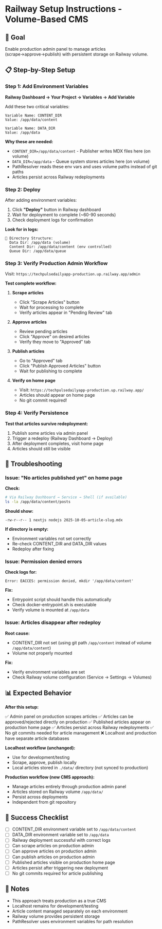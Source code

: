 # Railway Setup Instructions - Volume-Based CMS

## 🎯 Goal
Enable production admin panel to manage articles (scrape→approve→publish) with persistent storage on Railway volume.

## 📋 Step-by-Step Setup

### Step 1: Add Environment Variables

**Railway Dashboard → Your Project → Variables → Add Variable**

Add these two critical variables:

```
Variable Name: CONTENT_DIR
Value: /app/data/content
```

```
Variable Name: DATA_DIR
Value: /app/data
```

**Why these are needed:**
- `CONTENT_DIR=/app/data/content` - Publisher writes MDX files here (on volume)
- `DATA_DIR=/app/data` - Queue system stores articles here (on volume)
- PathResolver reads these env vars and uses volume paths instead of git paths
- Articles persist across Railway redeployments

### Step 2: Deploy

After adding environment variables:

1. Click **"Deploy"** button in Railway dashboard
2. Wait for deployment to complete (~60-90 seconds)
3. Check deployment logs for confirmation

**Look for in logs:**
```
📁 Directory Structure:
  Data Dir: /app/data (volume)
  Content Dir: /app/data/content (env controlled)
  Queue Dir: /app/data/queue
```

### Step 3: Verify Production Admin Workflow

Visit: `https://techpulsedailyapp-production.up.railway.app/admin`

**Test complete workflow:**

1. **Scrape articles**
   - Click "Scrape Articles" button
   - Wait for processing to complete
   - Verify articles appear in "Pending Review" tab

2. **Approve articles**
   - Review pending articles
   - Click "Approve" on desired articles
   - Verify they move to "Approved" tab

3. **Publish articles**
   - Go to "Approved" tab
   - Click "Publish Approved Articles" button
   - Wait for publishing to complete

4. **Verify on home page**
   - Visit: `https://techpulsedailyapp-production.up.railway.app/`
   - Articles should appear on home page
   - No git commit required!

### Step 4: Verify Persistence

**Test that articles survive redeployment:**

1. Publish some articles via admin panel
2. Trigger a redeploy (Railway Dashboard → Deploy)
3. After deployment completes, visit home page
4. Articles should still be visible

## 🔧 Troubleshooting

### Issue: "No articles published yet" on home page

**Check:**
```bash
# Via Railway Dashboard → Service → Shell (if available)
ls -la /app/data/content/posts
```

**Should show:**
```
-rw-r--r-- 1 nextjs nodejs 2025-10-05-article-slug.mdx
```

**If directory is empty:**
- Environment variables not set correctly
- Re-check CONTENT_DIR and DATA_DIR values
- Redeploy after fixing

### Issue: Permission denied errors

**Check logs for:**
```
Error: EACCES: permission denied, mkdir '/app/data/content'
```

**Fix:**
- Entrypoint script should handle this automatically
- Check docker-entrypoint.sh is executable
- Verify volume is mounted at `/app/data`

### Issue: Articles disappear after redeploy

**Root cause:**
- CONTENT_DIR not set (using git path `/app/content` instead of volume `/app/data/content`)
- Volume not properly mounted

**Fix:**
- Verify environment variables are set
- Check Railway volume configuration (Service → Settings → Volumes)

## 📊 Expected Behavior

**After this setup:**

✅ Admin panel on production scrapes articles
✅ Articles can be approved/rejected directly on production
✅ Published articles appear on production home page
✅ Articles persist across Railway redeployments
✅ No git commits needed for article management
❌ Localhost and production have separate article databases

**Localhost workflow (unchanged):**
- Use for development/testing
- Scrape, approve, publish locally
- Local articles stored in `./data/` directory (not synced to production)

**Production workflow (new CMS approach):**
- Manage articles entirely through production admin panel
- Articles stored on Railway volume `/app/data/`
- Persist across deployments
- Independent from git repository

## 🎉 Success Checklist

- [ ] CONTENT_DIR environment variable set to `/app/data/content`
- [ ] DATA_DIR environment variable set to `/app/data`
- [ ] Railway deployment successful with correct logs
- [ ] Can scrape articles on production admin
- [ ] Can approve articles on production admin
- [ ] Can publish articles on production admin
- [ ] Published articles visible on production home page
- [ ] Articles persist after triggering new deployment
- [ ] No git commits required for article publishing

## 📝 Notes

- This approach treats production as a true CMS
- Localhost remains for development/testing
- Article content managed separately on each environment
- Railway volume provides persistent storage
- PathResolver uses environment variables for path resolution

